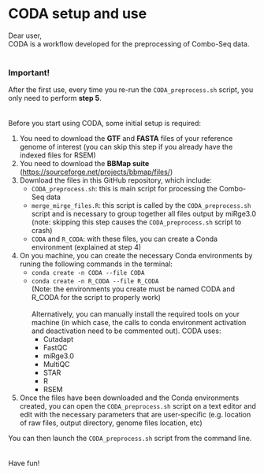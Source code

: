 # CODA setup and use

Dear user,<br/>CODA is a workflow developed for the preprocessing of Combo-Seq data.
<br/>
<br/>
### Important!
After the first use, every time you re-run the `CODA_preprocess.sh` script, you only need to perform **step 5**.
<br/>
<br/>
<br/>
Before you start using CODA, some initial setup is required:
1. You need to download the **GTF** and **FASTA** files of your reference genome of interest (you can skip this step if you already have the indexed files for RSEM)
2. You need to download the **BBMap suite** (https://sourceforge.net/projects/bbmap/files/)
3. Download the files in this GitHub repository, which include: 
    * `CODA_preprocess.sh`: this is main script for processing the Combo-Seq data 
    * `merge_mirge_files.R`: this script is called by the `CODA_preprocess.sh` script and is necessary to group together all files output by miRge3.0 (note: skipping this step causes the `CODA_preprocess.sh` script to crash)
    * `CODA` and `R_CODA`: with these files, you can create a Conda environment (explained at step 4) 
 4. On you machine, you can create the necessary Conda environments by runing the following commands in the terminal:<br/>
    *  `conda create -n CODA --file CODA`<br/>
    *  `conda create -n R_CODA --file R_CODA`<br/>
   (Note: the environments you create must be named CODA and R_CODA for the script to properly work)<br/>
   <br/>Alternatively, you can manually install the required tools on your machine (in which case, the calls to conda environment activation and deactivation need to be commented out). CODA uses: 
         * Cutadapt
         * FastQC 
         * miRge3.0
         * MultiQC
         * STAR
         * R
         * RSEM
5. Once the files have been downloaded and the Conda environments created, you can open the `CODA_preprocess.sh` script on a text editor and edit with the necessary parameters that are user-specific (e.g. location of raw files, output directory, genome files location, etc)

You can then launch the `CODA_preprocess.sh` script from the command line.<br/>
<br/>
<br/>
Have fun!

